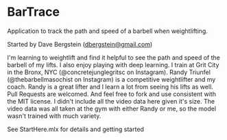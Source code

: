 # BarTrace

Application to track the path and speed of a barbell when weightlifting.

Started by Dave Bergstein (dbergstein@gmail.com)

I'm learning to weightlift and find it helpful to see the path and speed of the barbell of my lifts. I also enjoy playing with deep learning. I train at Grit City in the Bronx, NYC (@concretejunglegritsc on Instagram). Randy Triunfel (@thebarbellmasochist on Instagram) is a competitive weightlifter and my coach. Randy is a great lifter and I learn a lot from seeing his lifts as well.
Pull Requests are welcomed. And feel free to fork and use consistent with the MIT license. I didn't include all the video data here given it's size. The video data was all taken at the gym with either Randy or me, so the model wasn't trained with much variety.

See StartHere.mlx for details and getting started
